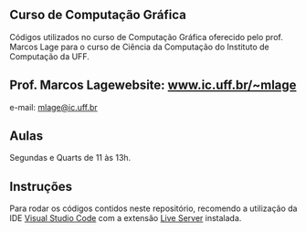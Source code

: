 ## Curso de Computação Gráfica

Códigos utilizados no curso de Computação Gráfica oferecido pelo prof. Marcos Lage para o curso de Ciência da Computação do Instituto de Computação da UFF.

## Prof. Marcos Lagewebsite: www.ic.uff.br/~mlage
e-mail: mlage@ic.uff.br

## Aulas
Segundas e Quarts de 11 às 13h.

## Instruções
Para rodar os códigos contidos neste repositório, recomendo a utilização da IDE [Visual Studio Code](https://code.visualstudio.com/) com a extensão [Live Server](https://marketplace.visualstudio.com/items?itemName=ritwickdey.LiveServer) instalada.